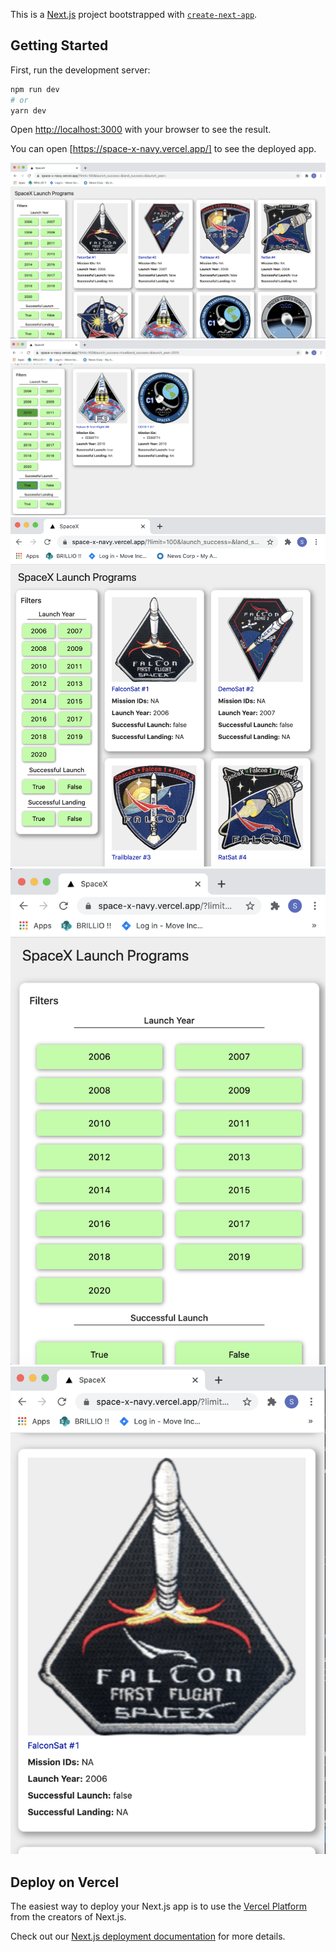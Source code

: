 This is a [Next.js](https://nextjs.org/) project bootstrapped with [`create-next-app`](https://github.com/vercel/next.js/tree/canary/packages/create-next-app).

## Getting Started

First, run the development server:

```bash
npm run dev
# or
yarn dev
```

Open [http://localhost:3000](http://localhost:3000) with your browser to see the result.

You can open [https://space-x-navy.vercel.app/] to see the deployed app.

![SpaceX](/public//SS_desktop1.png?raw=true "Desktop View")
![SpaceX](/public//SS_desktop2.png?raw=true "Desktop View With Filter Applied")
![SpaceX](/public//SS_tab1.png?raw=true "Tab View")
![SpaceX](/public//SS_mobile1.png?raw=true "Mobile View - Filter")
![SpaceX](/public//SS_mobile2.png?raw=true "Mobile View - Card")

## Deploy on Vercel

The easiest way to deploy your Next.js app is to use the [Vercel Platform](https://vercel.com/import?utm_medium=default-template&filter=next.js&utm_source=create-next-app&utm_campaign=create-next-app-readme) from the creators of Next.js.

Check out our [Next.js deployment documentation](https://nextjs.org/docs/deployment) for more details.
